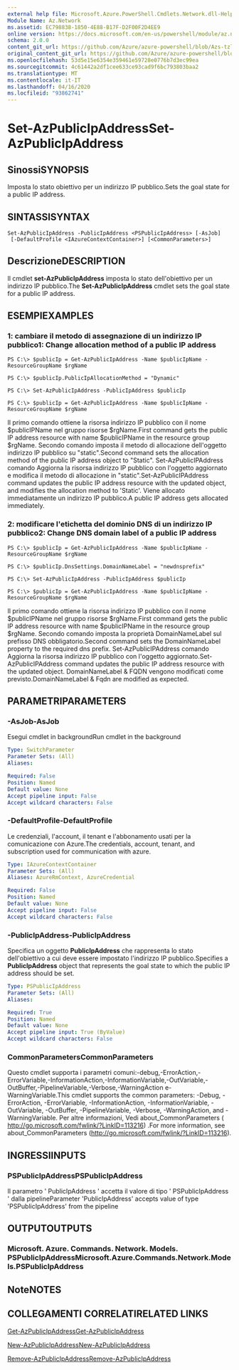 ```yaml
---
external help file: Microsoft.Azure.PowerShell.Cmdlets.Network.dll-Help.xml
Module Name: Az.Network
ms.assetid: EC798838-1850-4E88-B17F-D2F00F2D4EE9
online version: https://docs.microsoft.com/en-us/powershell/module/az.network/set-azpublicipaddress
schema: 2.0.0
content_git_url: https://github.com/Azure/azure-powershell/blob/Azs-tzl/src/Network/Network/help/Set-AzPublicIpAddress.md
original_content_git_url: https://github.com/Azure/azure-powershell/blob/Azs-tzl/src/Network/Network/help/Set-AzPublicIpAddress.md
ms.openlocfilehash: 53d5e15e6354e359461e59728e0776b7d3ec99ea
ms.sourcegitcommit: 4c61442a2df1cee633ce93cad9f6bc793803baa2
ms.translationtype: MT
ms.contentlocale: it-IT
ms.lasthandoff: 04/16/2020
ms.locfileid: "93862741"
---
```

# <span data-ttu-id="bab6b-101">Set-AzPublicIpAddress</span><span class="sxs-lookup"><span data-stu-id="bab6b-101">Set-AzPublicIpAddress</span></span>

## <span data-ttu-id="bab6b-102">Sinossi</span><span class="sxs-lookup"><span data-stu-id="bab6b-102">SYNOPSIS</span></span>
<span data-ttu-id="bab6b-103">Imposta lo stato obiettivo per un indirizzo IP pubblico.</span><span class="sxs-lookup"><span data-stu-id="bab6b-103">Sets the goal state for a public IP address.</span></span>

## <span data-ttu-id="bab6b-104">SINTASSI</span><span class="sxs-lookup"><span data-stu-id="bab6b-104">SYNTAX</span></span>

```
Set-AzPublicIpAddress -PublicIpAddress <PSPublicIpAddress> [-AsJob]
 [-DefaultProfile <IAzureContextContainer>] [<CommonParameters>]
```

## <span data-ttu-id="bab6b-105">Descrizione</span><span class="sxs-lookup"><span data-stu-id="bab6b-105">DESCRIPTION</span></span>
<span data-ttu-id="bab6b-106">Il cmdlet **set-AzPublicIpAddress** imposta lo stato dell'obiettivo per un indirizzo IP pubblico.</span><span class="sxs-lookup"><span data-stu-id="bab6b-106">The **Set-AzPublicIpAddress** cmdlet sets the goal state for a public IP address.</span></span>

## <span data-ttu-id="bab6b-107">ESEMPI</span><span class="sxs-lookup"><span data-stu-id="bab6b-107">EXAMPLES</span></span>

### <span data-ttu-id="bab6b-108">1: cambiare il metodo di assegnazione di un indirizzo IP pubblico</span><span class="sxs-lookup"><span data-stu-id="bab6b-108">1: Change allocation method of a public IP address</span></span>
```
PS C:\> $publicIp = Get-AzPublicIpAddress -Name $publicIpName -ResourceGroupName $rgName

PS C:\> $publicIp.PublicIpAllocationMethod = "Dynamic"
    
PS C:\> Set-AzPublicIpAddress -PublicIpAddress $publicIp

PS C:\> $publicIp = Get-AzPublicIpAddress -Name $publicIpName -ResourceGroupName $rgName
```

 <span data-ttu-id="bab6b-109">Il primo comando ottiene la risorsa indirizzo IP pubblico con il nome $publicIPName nel gruppo risorse $rgName.</span><span class="sxs-lookup"><span data-stu-id="bab6b-109">First command gets the public IP address resource with name $publicIPName in the resource group $rgName.</span></span>
<span data-ttu-id="bab6b-110">Secondo comando imposta il metodo di allocazione dell'oggetto indirizzo IP pubblico su "static".</span><span class="sxs-lookup"><span data-stu-id="bab6b-110">Second command sets the allocation method of the public IP address object to "Static".</span></span>
<span data-ttu-id="bab6b-111">Set-AzPublicIPAddress comando Aggiorna la risorsa indirizzo IP pubblico con l'oggetto aggiornato e modifica il metodo di allocazione in "static".</span><span class="sxs-lookup"><span data-stu-id="bab6b-111">Set-AzPublicIPAddress command updates the public IP address resource with the updated object, and modifies the allocation method to 'Static'.</span></span> <span data-ttu-id="bab6b-112">Viene allocato immediatamente un indirizzo IP pubblico.</span><span class="sxs-lookup"><span data-stu-id="bab6b-112">A public IP address gets allocated immediately.</span></span>

### <span data-ttu-id="bab6b-113">2: modificare l'etichetta del dominio DNS di un indirizzo IP pubblico</span><span class="sxs-lookup"><span data-stu-id="bab6b-113">2: Change DNS domain label of a public IP address</span></span>
```
PS C:\> $publicIp = Get-AzPublicIpAddress -Name $publicIpName -ResourceGroupName $rgName

PS C:\> $publicIp.DnsSettings.DomainNameLabel = "newdnsprefix"
    
PS C:\> Set-AzPublicIpAddress -PublicIpAddress $publicIp

PS C:\> $publicIp = Get-AzPublicIpAddress -Name $publicIpName -ResourceGroupName $rgName
```

<span data-ttu-id="bab6b-114">Il primo comando ottiene la risorsa indirizzo IP pubblico con il nome $publicIPName nel gruppo risorse $rgName.</span><span class="sxs-lookup"><span data-stu-id="bab6b-114">First command gets the public IP address resource with name $publicIPName in the resource group $rgName.</span></span>
<span data-ttu-id="bab6b-115">Secondo comando imposta la proprietà DomainNameLabel sul prefisso DNS obbligatorio.</span><span class="sxs-lookup"><span data-stu-id="bab6b-115">Second command sets the DomainNameLabel property to the required dns prefix.</span></span>
<span data-ttu-id="bab6b-116">Set-AzPublicIPAddress comando Aggiorna la risorsa indirizzo IP pubblico con l'oggetto aggiornato.</span><span class="sxs-lookup"><span data-stu-id="bab6b-116">Set-AzPublicIPAddress command updates the public IP address resource with the updated object.</span></span> <span data-ttu-id="bab6b-117">DomainNameLabel & FQDN vengono modificati come previsto.</span><span class="sxs-lookup"><span data-stu-id="bab6b-117">DomainNameLabel & Fqdn are modified as expected.</span></span>

## <span data-ttu-id="bab6b-118">PARAMETRI</span><span class="sxs-lookup"><span data-stu-id="bab6b-118">PARAMETERS</span></span>

### <span data-ttu-id="bab6b-119">-AsJob</span><span class="sxs-lookup"><span data-stu-id="bab6b-119">-AsJob</span></span>
<span data-ttu-id="bab6b-120">Esegui cmdlet in background</span><span class="sxs-lookup"><span data-stu-id="bab6b-120">Run cmdlet in the background</span></span>

```yaml
Type: SwitchParameter
Parameter Sets: (All)
Aliases: 

Required: False
Position: Named
Default value: None
Accept pipeline input: False
Accept wildcard characters: False
```

### <span data-ttu-id="bab6b-121">-DefaultProfile</span><span class="sxs-lookup"><span data-stu-id="bab6b-121">-DefaultProfile</span></span>
<span data-ttu-id="bab6b-122">Le credenziali, l'account, il tenant e l'abbonamento usati per la comunicazione con Azure.</span><span class="sxs-lookup"><span data-stu-id="bab6b-122">The credentials, account, tenant, and subscription used for communication with azure.</span></span>

```yaml
Type: IAzureContextContainer
Parameter Sets: (All)
Aliases: AzureRmContext, AzureCredential

Required: False
Position: Named
Default value: None
Accept pipeline input: False
Accept wildcard characters: False
```

### <span data-ttu-id="bab6b-123">-PublicIpAddress</span><span class="sxs-lookup"><span data-stu-id="bab6b-123">-PublicIpAddress</span></span>
<span data-ttu-id="bab6b-124">Specifica un oggetto **PublicIpAddress** che rappresenta lo stato dell'obiettivo a cui deve essere impostato l'indirizzo IP pubblico.</span><span class="sxs-lookup"><span data-stu-id="bab6b-124">Specifies a **PublicIpAddress** object that represents the goal state to which the public IP address should be set.</span></span>

```yaml
Type: PSPublicIpAddress
Parameter Sets: (All)
Aliases: 

Required: True
Position: Named
Default value: None
Accept pipeline input: True (ByValue)
Accept wildcard characters: False
```

### <span data-ttu-id="bab6b-125">CommonParameters</span><span class="sxs-lookup"><span data-stu-id="bab6b-125">CommonParameters</span></span>
<span data-ttu-id="bab6b-126">Questo cmdlet supporta i parametri comuni:-debug,-ErrorAction,-ErrorVariable,-InformationAction,-InformationVariable,-OutVariable,-OutBuffer,-PipelineVariable,-Verbose,-WarningAction e-WarningVariable.</span><span class="sxs-lookup"><span data-stu-id="bab6b-126">This cmdlet supports the common parameters: -Debug, -ErrorAction, -ErrorVariable, -InformationAction, -InformationVariable, -OutVariable, -OutBuffer, -PipelineVariable, -Verbose, -WarningAction, and -WarningVariable.</span></span> <span data-ttu-id="bab6b-127">Per altre informazioni, Vedi about_CommonParameters ( http://go.microsoft.com/fwlink/?LinkID=113216) .</span><span class="sxs-lookup"><span data-stu-id="bab6b-127">For more information, see about_CommonParameters (http://go.microsoft.com/fwlink/?LinkID=113216).</span></span>

## <span data-ttu-id="bab6b-128">INGRESSI</span><span class="sxs-lookup"><span data-stu-id="bab6b-128">INPUTS</span></span>

### <span data-ttu-id="bab6b-129">PSPublicIpAddress</span><span class="sxs-lookup"><span data-stu-id="bab6b-129">PSPublicIpAddress</span></span>
<span data-ttu-id="bab6b-130">Il parametro ' PublicIpAddress ' accetta il valore di tipo ' PSPublicIpAddress ' dalla pipeline</span><span class="sxs-lookup"><span data-stu-id="bab6b-130">Parameter 'PublicIpAddress' accepts value of type 'PSPublicIpAddress' from the pipeline</span></span>

## <span data-ttu-id="bab6b-131">OUTPUT</span><span class="sxs-lookup"><span data-stu-id="bab6b-131">OUTPUTS</span></span>

### <span data-ttu-id="bab6b-132">Microsoft. Azure. Commands. Network. Models. PSPublicIpAddress</span><span class="sxs-lookup"><span data-stu-id="bab6b-132">Microsoft.Azure.Commands.Network.Models.PSPublicIpAddress</span></span>

## <span data-ttu-id="bab6b-133">Note</span><span class="sxs-lookup"><span data-stu-id="bab6b-133">NOTES</span></span>

## <span data-ttu-id="bab6b-134">COLLEGAMENTI CORRELATI</span><span class="sxs-lookup"><span data-stu-id="bab6b-134">RELATED LINKS</span></span>

[<span data-ttu-id="bab6b-135">Get-AzPublicIpAddress</span><span class="sxs-lookup"><span data-stu-id="bab6b-135">Get-AzPublicIpAddress</span></span>](./Get-AzPublicIpAddress.md)

[<span data-ttu-id="bab6b-136">New-AzPublicIpAddress</span><span class="sxs-lookup"><span data-stu-id="bab6b-136">New-AzPublicIpAddress</span></span>](./New-AzPublicIpAddress.md)

[<span data-ttu-id="bab6b-137">Remove-AzPublicIpAddress</span><span class="sxs-lookup"><span data-stu-id="bab6b-137">Remove-AzPublicIpAddress</span></span>](./Remove-AzPublicIpAddress.md)


